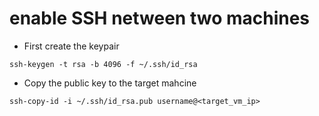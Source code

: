 # enable SSH netween two machines 
- First create the keypair
```
ssh-keygen -t rsa -b 4096 -f ~/.ssh/id_rsa 
```
- Copy the public key to the target mahcine
```
ssh-copy-id -i ~/.ssh/id_rsa.pub username@<target_vm_ip>
```
